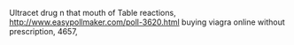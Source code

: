 Ultracet drug n that mouth of Table reactions,  http://www.easypollmaker.com/poll-3620.html buying viagra online without prescription,  4657, 